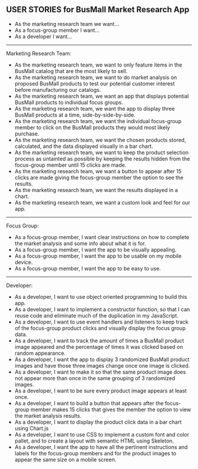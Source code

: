 ## USER STORIES for BusMall Market Research App
* As the marketing research team we want...
* As a focus-group member I want...
* As a developer I want...

---
Marketing Research Team:
* As the marketing research team, we want to only feature items in the BusMall catalog that are the most likely to sell.
* As the marketing research team, we want to do market analysis on proposed BusMall products to test our potential customer interest before manufacturing our catalogs.
* As the marketing research team, we want an app that displays potential BusMall products to individual focus groups.
* As the marketing research team, we want the app to display three BusMall products at a time, side-by-side-by-side.
* As the marketing research team, we want the individual focus-group member to click on the BusMall products they would most likely purchase.
* As the marketing research team, we want the chosen products stored, calculated, and the data displayed visually in a bar chart.
* As the marketing research team, we want to keep the product selection process as untainted as possible by keeping the results hidden from the focus-group member until 15 clicks are made.
* As the marketing research team, we want a button to appear after 15 clicks are made giving the focus-group member the option to see the results.
* As the marketing research team, we want the results displayed in a chart.
* As the marketing research team, we want a custom look and feel for our app.

---
Focus Group:
* As a focus-group member, I want clear instructions on how to complete the market analysis and some info about what it is for.
* As a focus-group member, I want the app to be visually appealing.
* As a focus-group member, I want the app to be usable on my mobile device.
* As a focus-group member, I want the app to be easy to use.

---
Developer:
* As a developer, I want to use object oriented programming to build this app.
* As a developer, I want to implement a constructor function, so that I can reuse code and eliminate much of the duplication in my JavaScript.
* As a developer, I want to use event handlers and listeners to keep track of the focus-group product clicks and visually display the focus group data.
* As a developer, I want to track the amount of times a BusMall product image appeared and the percentage of times it was clicked based on random appearance.
* As a developer, I want the app to display 3 randomized BusMall product images and have those three images change once one image is clicked.
* As a developer, I want to make it so that the same product image does not appear more than once in the same grouping of 3 randomized images.
* As a developer, I want to be sure every product image appears at least once.
* As a developer, I want to build a button that appears after the focus-group member makes 15 clicks that gives the member the option to view the market analysis results.
* As a developer, I want to display the product click data in a bar chart using Chart.js
* As a developer, I want to use CSS to implement a custom font and color pallet, and to create a layout with semantic HTML using Skeleton.
* As a developer, I want the app to have all the pertinent instructions and labels for the focus-group members and for the product images to appear the same size on a mobile screen.
